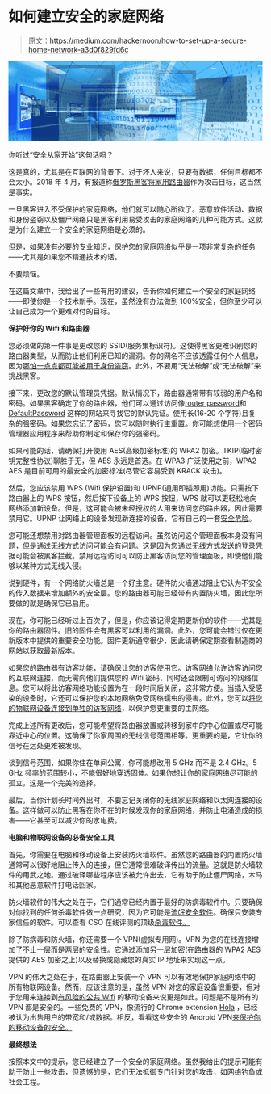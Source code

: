 # 如何建立安全的家庭网络

> 原文：<https://medium.com/hackernoon/how-to-set-up-a-secure-home-network-a3d0f829fd6c>

![](img/4b8e60a848b2aa00456f31ac66e8d63d.png)

你听过“安全从家开始”这句话吗？

这是真的，尤其是在互联网的背景下。对于坏人来说，只要有数据，任何目标都不会太小。2018 年 4 月，有报道称[俄罗斯黑客将家用路由器](https://www.zdnet.com/article/russian-hackers-are-attacking-home-routers-isps-and-business-firewalls-to-spy-and-steal-data-warns/)作为攻击目标，这当然是事实。

一旦黑客进入不受保护的家庭网络，他们就可以随心所欲了。恶意软件活动、数据和身份盗窃以及僵尸网络只是黑客利用易受攻击的家庭网络的几种可能方式。这就是为什么建立一个安全的家庭网络是必须的。

但是，如果没有必要的专业知识，保护您的家庭网络似乎是一项非常复杂的任务——尤其是如果您不精通技术的话。

不要烦恼。

在这篇文章中，我给出了一些有用的建议，告诉你如何建立一个安全的家庭网络——即使你是一个技术新手。现在，虽然没有办法做到 100%安全，但你至少可以让自己成为一个更难对付的目标。

**保护好你的 Wifi 和路由器**

您必须做的第一件事是更改您的 SSID(服务集标识符)。这使得黑客更难识别您的路由器类型，从而防止他们利用已知的漏洞。你的网名不应该透露任何个人信息，因为[哪怕一点点都可能被用于身份盗窃](https://heimdalsecurity.com/blog/true-story-what-i-found-out-about-a-person-after-having-found-travel-card/)。此外，不要用“无法破解”或“无法破解”来挑战黑客。

接下来，更改您的默认管理员凭据。默认情况下，路由器通常带有较弱的用户名和密码。如果黑客确定了你的路由器，他们可以通过访问像[router password](http://www.routerpasswords.com/)和 [DefaultPassword](http://defaultpasswords.in/) 这样的网站来寻找它的默认凭证。使用长(16-20 个字符)且复杂的强密码。如果您忘记了密码，您可以随时执行主重置。你可能想使用一个密码管理器应用程序来帮助你制定和保存你的强密码。

如果可能的话，请确保打开使用 AES(高级加密标准)的 WPA2 加密。TKIP(临时密钥完整性协议)聊胜于无，但 AES 永远是首选。在 WPA3 广泛使用之前，WPA2 AES 是目前可用的最安全的加密标准(尽管它容易受到 KRACK 攻击)。

然后，您应该禁用 WPS (Wifi 保护设置)和 UPNP(通用即插即用)功能。只需按下路由器上的 WPS 按钮，然后按下设备上的 WPS 按钮，WPS 就可以更轻松地向网络添加新设备。但是，这可能会被未经授权的人用来访问您的路由器，因此需要禁用它。UPNP 让网络上的设备发现新连接的设备，它有自己的一套[安全危险](https://www.csoonline.com/article/2641466/security/the-danger-of-upnp-routers.html)。

您可能还想禁用对路由器管理面板的远程访问。虽然访问这个管理面板本身没有问题，但是通过无线方式访问可能会有问题。这是因为您通过无线方式发送的登录凭据可能会被黑客拦截。禁用远程访问可以防止黑客访问您的管理面板，即使他们能够以某种方式无线入侵。

说到硬件，有一个网络防火墙总是一个好主意。硬件防火墙通过阻止它认为不安全的传入数据来增加额外的安全层。您的路由器可能已经带有内置防火墙，因此您所要做的就是确保它已启用。

现在，你可能已经听过上百次了，但是，你应该记得定期更新你的软件——尤其是你的路由器固件。旧的固件会有黑客可以利用的漏洞。此外，您可能会错过仅在更新版本中提供的重要安全功能。固件更新通常很少，因此请确保定期查看制造商的网站以获取最新版本。

如果您的路由器有访客功能，请确保让您的访客使用它。访客网络允许访客访问您的互联网连接，而无需向他们提供您的 Wifi 密码，同时还会限制可访问的网络信息。您可以将此访客网络功能设置为在一段时间后关闭，这非常方便。当插入受感染的设备时，它还可以保护您的本地网络免受网络蠕虫的侵害。此外，您可以[将您的物联网设备连接到单独的访客网络](https://dazeend.org/2017/03/segregating-iot-devices-on-an-isolated-network/)，以保护您更重要的主网络。

完成上述所有更改后，您可能希望将路由器放置或转移到家中的中心位置或尽可能靠近中心的位置。这确保了你家周围的无线信号范围相等。更重要的是，它让你的信号在远处更难被发现。

谈到信号范围，如果你住在单间公寓，你可能想改用 5 GHz 而不是 2.4 GHz。5 GHz 频率的范围较小，不能很好地穿透固体。如果你想让你的家庭网络尽可能的孤立，这是一个完美的选择。

最后，当你计划长时间外出时，不要忘记关闭你的无线家庭网络和以太网连接的设备。这样做可以防止黑客在你不在的时候发现你的家庭网络，并防止电涌造成的损害——它甚至可以减少你的水电费。

**电脑和物联网设备的必备安全工具**

首先，你需要在电脑和移动设备上安装防火墙软件。虽然您的路由器的内置防火墙通常可以很好地阻止传入的连接，但它通常很难破译传出的流量。这就是防火墙软件的用武之地。通过破译哪些程序应该被允许出去，它有助于防止僵尸网络，木马和其他恶意软件打电话回家。

防火墙软件的伟大之处在于，它们通常已经内置于最好的防病毒软件中。只要确保对你找到的任何杀毒软件做一点研究，因为它可能是[流氓安全软件](https://en.wikipedia.org/wiki/List_of_rogue_security_software)。确保只安装专家信任的软件。可以查看 CSO 在线评测的顶级[杀毒软件。](https://www.csoonline.com/article/3215866/endpoint-protection/best-antivirus-software-14-top-tools.html)

除了防病毒和防火墙，你还需要一个 VPN(虚拟专用网)。VPN 为您的在线连接增加了不止一层而是两层的安全性。它通过添加另一层加密(在路由器的 WPA2 AES 提供的 AES 加密之上)以及替换或隐藏您的真实 IP 地址来实现这一点。

VPN 的伟大之处在于，在路由器上安装一个 VPN 可以有效地保护家庭网络中的所有物联网设备。然而，应该注意的是，虽然 VPN 对您的家庭设备很重要，但对于您用来连接到[有风险的公共 Wifi](https://www.cnbc.com/2016/06/28/most-people-unaware-of-the-risks-of-using-public-wi-fi.html) 的移动设备来说更是如此。问题是不是所有的 VPN 都是安全的。一些免费的 VPN，像流行的 Chrome extension [Hola](https://www.theverge.com/2015/5/29/8685251/hola-vpn-botnet-selling-users-bandwidth) ，已经被认为出售用户的带宽和/或数据。相反，看看这些安全的 Android VPN[来保护你的移动设备的安全。](https://thebestvpn.com/best-vpns-android/)

**最终想法**

按照本文中的提示，您已经建立了一个安全的家庭网络。虽然我给出的提示可能有助于防止一些攻击，但遗憾的是，它们无法抵御专门针对您的攻击，如网络钓鱼或社会工程。